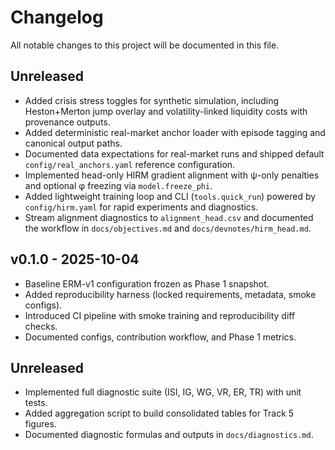 # Changelog

All notable changes to this project will be documented in this file.

## Unreleased

- Added crisis stress toggles for synthetic simulation, including Heston+Merton jump overlay and volatility-linked liquidity costs with provenance outputs.
- Added deterministic real-market anchor loader with episode tagging and
  canonical output paths.
- Documented data expectations for real-market runs and shipped default
  `config/real_anchors.yaml` reference configuration.
- Implemented head-only HIRM gradient alignment with ψ-only penalties and
  optional φ freezing via `model.freeze_phi`.
- Added lightweight training loop and CLI (`tools.quick_run`) powered by
  `config/hirm.yaml` for rapid experiments and diagnostics.
- Stream alignment diagnostics to `alignment_head.csv` and documented the
  workflow in `docs/objectives.md` and `docs/devnotes/hirm_head.md`.

## v0.1.0 - 2025-10-04

- Baseline ERM-v1 configuration frozen as Phase 1 snapshot.
- Added reproducibility harness (locked requirements, metadata, smoke configs).
- Introduced CI pipeline with smoke training and reproducibility diff checks.
- Documented configs, contribution workflow, and Phase 1 metrics.

## Unreleased

- Implemented full diagnostic suite (ISI, IG, WG, VR, ER, TR) with unit tests.
- Added aggregation script to build consolidated tables for Track 5 figures.
- Documented diagnostic formulas and outputs in `docs/diagnostics.md`.
